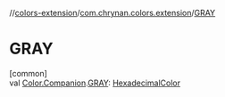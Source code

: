 //[colors-extension](../../index.md)/[com.chrynan.colors.extension](index.md)/[GRAY](-g-r-a-y.md)

# GRAY

[common]\
val [Color.Companion](../../../colors-core/colors-core/com.chrynan.colors/-color/-companion/index.md).[GRAY](-g-r-a-y.md): [HexadecimalColor](../../../colors-core/colors-core/com.chrynan.colors/-hexadecimal-color/index.md)

